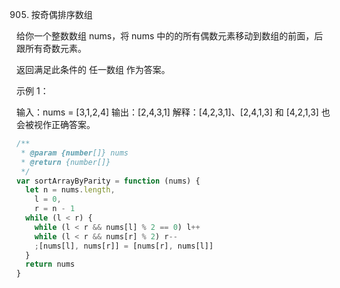 905. 按奇偶排序数组

给你一个整数数组 nums，将 nums 中的的所有偶数元素移动到数组的前面，后跟所有奇数元素。

返回满足此条件的 任一数组 作为答案。

示例 1：

输入：nums = [3,1,2,4]
输出：[2,4,3,1]
解释：[4,2,3,1]、[2,4,1,3] 和 [4,2,1,3] 也会被视作正确答案。

```js
/**
 * @param {number[]} nums
 * @return {number[]}
 */
var sortArrayByParity = function (nums) {
  let n = nums.length,
    l = 0,
    r = n - 1
  while (l < r) {
    while (l < r && nums[l] % 2 == 0) l++
    while (l < r && nums[r] % 2) r--
    ;[nums[l], nums[r]] = [nums[r], nums[l]]
  }
  return nums
}
```
